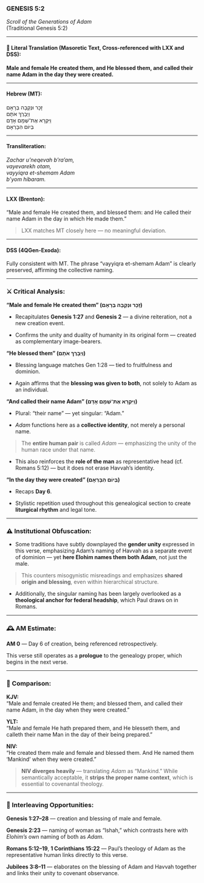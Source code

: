 ### **GENESIS 5:2**

_Scroll of the Generations of Adam_  
(Traditional Genesis 5:2)

---

#### 📜 Literal Translation (Masoretic Text, Cross-referenced with LXX and DSS):

**Male and female He created them, and He blessed them, and called their name Adam in the day they were created.**

---

#### Hebrew (MT):

זָכָר וּנְקֵבָה בְּרָאָם  
וַיְבָרֶךְ אֹתָם  
וַיִּקְרָא אֶת־שְׁמָם אָדָם  
בְּיוֹם הִבָּרְאָם

---

#### Transliteration:

_Zachar u’neqevah b’ra’am,  
vayevarekh otam,  
vayyiqra et-shemam Adam  
b’yom hibaram._

---

#### LXX (Brenton):

“Male and female He created them, and blessed them: and He called their name Adam in the day in which He made them.”

> LXX matches MT closely here — no meaningful deviation.

---

#### DSS (4QGen-Exoda):

Fully consistent with MT. The phrase “vayyiqra et-shemam Adam” is clearly preserved, affirming the collective naming.

---

### ⚔️ Critical Analysis:

**“Male and female He created them” (זָכָר וּנְקֵבָה בְּרָאָם)**

- Recapitulates **Genesis 1:27** and **Genesis 2** — a divine reiteration, not a new creation event.
    
- Confirms the unity and duality of humanity in its original form — created as complementary image-bearers.
    

**“He blessed them” (וַיְבָרֶךְ אֹתָם)**

- Blessing language matches Gen 1:28 — tied to fruitfulness and dominion.
    
- Again affirms that the **blessing was given to both**, not solely to Adam as an individual.
    

**“And called their name Adam” (וַיִּקְרָא אֶת־שְׁמָם אָדָם)**

- Plural: “their name” — yet singular: “Adam.”
    
- _Adam_ functions here as a **collective identity**, not merely a personal name.
    

> The **entire human pair** is called _Adam_ — emphasizing the unity of the human race under that name.

- This also reinforces the **role of the man** as representative head (cf. Romans 5:12) — but it does not erase Havvah’s identity.
    

**“In the day they were created” (בְּיוֹם הִבָּרְאָם)**

- Recaps **Day 6**.
    
- Stylistic repetition used throughout this genealogical section to create **liturgical rhythm** and legal tone.
    

---

### ⚠️ Institutional Obfuscation:

- Some traditions have subtly downplayed the **gender unity** expressed in this verse, emphasizing Adam’s naming of Havvah as a separate event of dominion — yet **here Elohim names them both Adam**, not just the male.
    

> This counters misogynistic misreadings and emphasizes **shared origin and blessing**, even within hierarchical structure.

- Additionally, the singular naming has been largely overlooked as a **theological anchor for federal headship**, which Paul draws on in Romans.
    

---

### 🕰️ AM Estimate:

**AM 0** — Day 6 of creation, being referenced retrospectively.

This verse still operates as a **prologue** to the genealogy proper, which begins in the next verse.

---

### 📖 Comparison:

**KJV:**  
“Male and female created He them; and blessed them, and called their name Adam, in the day when they were created.”

**YLT:**  
“Male and female He hath prepared them, and He blesseth them, and calleth their name Man in the day of their being prepared.”

**NIV:**  
“He created them male and female and blessed them. And He named them ‘Mankind’ when they were created.”

> **NIV diverges heavily** — translating _Adam_ as “Mankind.” While semantically acceptable, it **strips the proper name context**, which is essential to covenantal theology.

---

### 🔗 Interleaving Opportunities:

**Genesis 1:27–28** — creation and blessing of male and female.

**Genesis 2:23** — naming of woman as “Ishah,” which contrasts here with _Elohim’s_ own naming of both as _Adam_.

**Romans 5:12–19**, **1 Corinthians 15:22** — Paul’s theology of Adam as the representative human links directly to this verse.

**Jubilees 3:8–11** — elaborates on the blessing of Adam and Havvah together and links their unity to covenant observance.